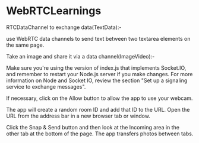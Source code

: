 # WebRTCLearnings

 RTCDataChannel to exchange data(TextData):-
 
 use WebRTC data channels to send text between two textarea elements on the same page. 
 
 
 Take an image and share it via a data channel(ImageVideo):-
 
 Make sure you're using the version of index.js that implements Socket.IO, and remember to restart your Node.js server if you make changes. For more information on Node and Socket IO, review the section "Set up a signaling service to exchange messages".

If necessary, click on the Allow button to allow the app to use your webcam.

The app will create a random room ID and add that ID to the URL. Open the URL from the address bar in a new browser tab or window.

Click the Snap & Send button and then look at the Incoming area in the other tab at the bottom of the page. The app transfers photos between tabs.
